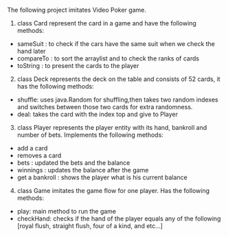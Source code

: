 The following project imitates Video Poker game.

1) class Card represent the card in a game and have the following methods: 
- sameSuit : to check if the cars have the same suit when we check the hand later
- compareTo : to sort the arraylist and to check the ranks of cards
- toString : to present the cards to the player

2) class Deck represents the deck on the table and consists of 52 cards, it has the following methods:
- shuffle: uses java.Random for shuffling,then takes two random indexes and switches between those two cards for extra randomness.
- deal: takes the card with the index top and give to Player

3) class Player represents the player entity with its hand, bankroll and number of bets. Implements the following methods:
- add a card
- removes a card
- bets : updated the bets and the balance
- winnings : updates the balance after the game
- get a bankroll : shows the player what is his current balance

4) class Game imitates the game flow for one player. Has the following methods:
- play: main method to run the game
- checkHand: checks if the hand of the player equals any of the following [royal flush, straight flush, four of a kind, and etc...]
